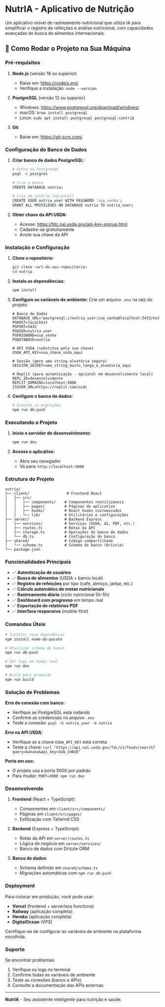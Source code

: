 # NutrIA - Aplicativo de Nutrição

Um aplicativo móvel de rastreamento nutricional que utiliza IA para simplificar o registro de refeições e análise nutricional, com capacidades avançadas de busca de alimentos internacionais.

## 🚀 Como Rodar o Projeto na Sua Máquina

### Pré-requisitos

1. **Node.js** (versão 18 ou superior)
   - Baixe em: https://nodejs.org/
   - Verifique a instalação: `node --version`

2. **PostgreSQL** (versão 12 ou superior)
   - Windows: https://www.postgresql.org/download/windows/
   - macOS: `brew install postgresql`
   - Linux: `sudo apt install postgresql postgresql-contrib`

3. **Git**
   - Baixe em: https://git-scm.com/

### Configuração do Banco de Dados

1. **Criar banco de dados PostgreSQL:**
   ```bash
   # Entre no PostgreSQL
   psql -U postgres
   
   # Crie o banco
   CREATE DATABASE nutria;
   
   # Crie um usuário (opcional)
   CREATE USER nutria_user WITH PASSWORD 'sua_senha';
   GRANT ALL PRIVILEGES ON DATABASE nutria TO nutria_user;
   ```

2. **Obter chave da API USDA:**
   - Acesse: https://fdc.nal.usda.gov/api-key-signup.html
   - Cadastre-se gratuitamente
   - Anote sua chave da API

### Instalação e Configuração

1. **Clone o repositório:**
   ```bash
   git clone <url-do-seu-repositorio>
   cd nutria
   ```

2. **Instale as dependências:**
   ```bash
   npm install
   ```

3. **Configure as variáveis de ambiente:**
   Crie um arquivo `.env` na raiz do projeto:
   ```env
   # Banco de Dados
   DATABASE_URL="postgresql://nutria_user:sua_senha@localhost:5432/nutria"
   PGHOST=localhost
   PGPORT=5432
   PGUSER=nutria_user
   PGPASSWORD=sua_senha
   PGDATABASE=nutria
   
   # API USDA (substitua pela sua chave)
   USDA_API_KEY=sua_chave_usda_aqui
   
   # Sessão (gere uma string aleatória segura)
   SESSION_SECRET=uma_string_muito_longa_e_aleatoria_aqui
   
   # Replit (para autenticação - opcional em desenvolvimento local)
   REPL_ID=desenvolvimento
   REPLIT_DOMAINS=localhost:5000
   ISSUER_URL=https://replit.com/oidc
   ```

4. **Configure o banco de dados:**
   ```bash
   # Execute as migrações
   npm run db:push
   ```

### Executando o Projeto

1. **Inicie o servidor de desenvolvimento:**
   ```bash
   npm run dev
   ```

2. **Acesse o aplicativo:**
   - Abra seu navegador
   - Vá para: `http://localhost:5000`

### Estrutura do Projeto

```
nutria/
├── client/                 # Frontend React
│   ├── src/
│   │   ├── components/    # Componentes reutilizáveis
│   │   ├── pages/         # Páginas do aplicativo
│   │   ├── hooks/         # React hooks customizados
│   │   └── lib/           # Utilitários e configurações
├── server/                # Backend Express
│   ├── services/          # Serviços (USDA, AI, PDF, etc.)
│   ├── routes.ts          # Rotas da API
│   ├── storage.ts         # Operações do banco de dados
│   └── db.ts              # Configuração do banco
├── shared/                # Código compartilhado
│   └── schema.ts          # Schema do banco (Drizzle)
└── package.json
```

### Funcionalidades Principais

- ✅ **Autenticação de usuários**
- ✅ **Busca de alimentos** (USDA + banco local)
- ✅ **Registro de refeições** por tipo (café, almoço, jantar, etc.)
- ✅ **Cálculo automático de metas nutricionais**
- ✅ **Rastreamento diário** (ciclo nutricional 5h-5h)
- ✅ **Dashboard com progresso** em tempo real
- ✅ **Exportação de relatórios PDF**
- ✅ **Interface responsiva** (mobile-first)

### Comandos Úteis

```bash
# Instalar nova dependência
npm install nome-do-pacote

# Atualizar schema do banco
npm run db:push

# Ver logs em tempo real
npm run dev

# Build para produção
npm run build
```

### Solução de Problemas

**Erro de conexão com banco:**
- Verifique se PostgreSQL está rodando
- Confirme as credenciais no arquivo `.env`
- Teste a conexão: `psql -U nutria_user -d nutria`

**Erro na API USDA:**
- Verifique se a chave `USDA_API_KEY` está correta
- Teste a chave: `curl "https://api.nal.usda.gov/fdc/v1/foods/search?query=banana&api_key=SUA_CHAVE"`

**Porta em uso:**
- O projeto usa a porta 5000 por padrão
- Para mudar: `PORT=3000 npm run dev`

### Desenvolvendo

1. **Frontend** (React + TypeScript):
   - Componentes em `client/src/components/`
   - Páginas em `client/src/pages/`
   - Estilização com Tailwind CSS

2. **Backend** (Express + TypeScript):
   - Rotas da API em `server/routes.ts`
   - Lógica de negócio em `server/services/`
   - Banco de dados com Drizzle ORM

3. **Banco de dados**:
   - Schema definido em `shared/schema.ts`
   - Migrações automáticas com `npm run db:push`

### Deployment

Para colocar em produção, você pode usar:
- **Vercel** (frontend + serverless functions)
- **Railway** (aplicação completa)
- **Heroku** (aplicação completa)
- **DigitalOcean** (VPS)

Certifique-se de configurar as variáveis de ambiente na plataforma escolhida.

### Suporte

Se encontrar problemas:
1. Verifique os logs no terminal
2. Confirme todas as variáveis de ambiente
3. Teste as conexões (banco e APIs)
4. Consulte a documentação das APIs externas

---

**NutrIA** - Seu assistente inteligente para nutrição e saúde.